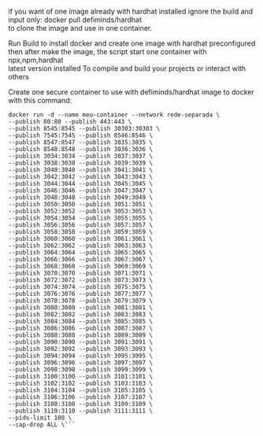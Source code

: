 if you want of one image already with hardhat installed ignore the build and  
input only: docker pull defiminds/hardhat  
to clone the image and use in one container.  

Run Build to install docker and create one image with hardhat preconfigured  
then after make the image, the script start one container with npx,npm,hardhat  
latest version installed  To compile and build your projects or interact with others  

Create one secure container to use with defiminds/hardhat image to docker with this command:  
```  
docker run -d --name meu-container --network rede-separada \   
--publish 80:80 --publish 443:443 \  
--publish 8545:8545 --publish 30303:30303 \  
--publish 7545:7545 --publish 8546:8546 \  
--publish 8547:8547 --publish 3035:3035 \  
--publish 8548:8548 --publish 3036:3036 \  
--publish 3034:3034 --publish 3037:3037 \  
--publish 3038:3038 --publish 3039:3039 \  
--publish 3040:3040 --publish 3041:3041 \  
--publish 3042:3042 --publish 3043:3043 \  
--publish 3044:3044 --publish 3045:3045 \  
--publish 3046:3046 --publish 3047:3047 \  
--publish 3048:3048 --publish 3049:3049 \  
--publish 3050:3050 --publish 3051:3051 \  
--publish 3052:3052 --publish 3053:3053 \  
--publish 3054:3054 --publish 3055:3055 \  
--publish 3056:3056 --publish 3057:3057 \  
--publish 3058:3058 --publish 3059:3059 \  
--publish 3060:3060 --publish 3061:3061 \  
--publish 3062:3062 --publish 3063:3063 \  
--publish 3064:3064 --publish 3065:3065 \  
--publish 3066:3066 --publish 3067:3067 \  
--publish 3068:3068 --publish 3069:3069 \  
--publish 3070:3070 --publish 3071:3071 \  
--publish 3072:3072 --publish 3073:3073 \  
--publish 3074:3074 --publish 3075:3075 \  
--publish 3076:3076 --publish 3077:3077 \  
--publish 3078:3078 --publish 3079:3079 \  
--publish 3080:3080 --publish 3081:3081 \  
--publish 3082:3082 --publish 3083:3083 \  
--publish 3084:3084 --publish 3085:3085 \  
--publish 3086:3086 --publish 3087:3087 \  
--publish 3088:3088 --publish 3089:3089 \  
--publish 3090:3090 --publish 3091:3091 \  
--publish 3092:3092 --publish 3093:3093 \  
--publish 3094:3094 --publish 3095:3095 \  
--publish 3096:3096 --publish 3097:3097 \  
--publish 3098:3098 --publish 3099:3099 \  
--publish 3100:3100 --publish 3101:3101 \  
--publish 3102:3102 --publish 3103:3103 \  
--publish 3104:3104 --publish 3105:3105 \  
--publish 3106:3106 --publish 3107:3107 \  
--publish 3108:3108 --publish 3109:3109 \  
--publish 3110:3110 --publish 3111:3111 \  
--pids-limit 100 \  
--cap-drop ALL \```
